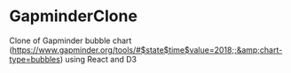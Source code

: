 # GapminderClone
Clone of Gapminder bubble chart (https://www.gapminder.org/tools/#$state$time$value=2018;;&amp;chart-type=bubbles) using React and D3
